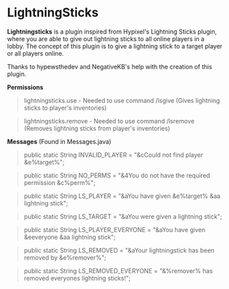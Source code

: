 # LightningSticks

**Lightningsticks** is a plugin inspired from Hypixel's Lightning Sticks plugin, where you are able to give out lightning sticks to all online players in a lobby.
The concept of this plugin is to give a lightning stick to a target player or all players online.

Thanks to hypewsthedev and NegativeKB's help with the creation of this plugin.

**Permissions**
> lightningsticks.use - Needed to use command /lsgive (Gives lightning sticks to player's inventories)

> lightningsticks.remove - Needed to use command /lsremove (Removes lightning sticks from player's inventories)

**Messages** (Found in Messages.java)
> public static String INVALID_PLAYER = "&cCould not find player &e%target%";
 
> public static String NO_PERMS = "&4You do not have the required permission &c%perm%";

> public static String LS_PLAYER = "&aYou have given &e%target% &aa lightning stick";

> public static String LS_TARGET = "&aYou were given a lightning stick";

> public static String LS_PLAYER_EVERYONE = "&aYou have given &eeveryone &aa lightning stick";
    
> public static String LS_REMOVED = "&aYour lightningstick has been removed by &e%remover%";
    
> public static String LS_REMOVED_EVERYONE = "&%remover% has removed everyones lightning sticks!";
    
